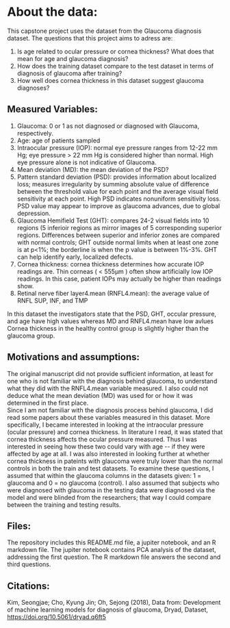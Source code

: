 # About the data:

This capstone project uses the dataset from the Glaucoma diagnosis dataset. The questions that this project aims to adress are:

1. Is age related to ocular pressure or cornea thickness? What does that mean for age and glaucoma diagnosis?
2. How does the training dataset compare to the test dataset in terms of diagnosis of glaucoma after training?
3. How well does cornea thickness in this dataset suggest glaucoma diagnoses?

## Measured Variables:

1. Glaucoma: 0 or 1 as not diagnosed or diagnosed with Glaucoma, respectively.
2. Age: age of patients sampled
3. Intraocular pressure (IOP): normal eye pressure ranges from 12-22 mm Hg; eye pressure > 22 mm Hg is considered higher than normal. High eye pressure alone is not indicative of Glaucoma.	
4. Mean deviation (MD): the mean deviation of the PSD?
5. Pattern standard deviation (PSD): provides information about localized loss; measures irregularity by summing absolute value of difference between the threshold value for each point and the average visual field sensitivity at each point. High PSD indicates nonuniform sensitivity loss. 
PSD value may appear to improve as glaucoma advances, due to global depression.
6. Glaucoma Hemifield Test (GHT): compares 24-2 visual fields into 10 regions (5 inferioir regions as mirror images of 5 corresponding superior regions. Differences between superior and inferior zones are compared with normal controls; GHT outside normal limits when at least one zone is at p<1%; 
the borderline is when the p value is between 1%-3%. GHT can help identify early, localized defects. 
7. Cornea thickness: cornea thickness determines how accurate IOP readings are. Thin corneas ( < 555µm ) often show artificially low IOP readings. In this case, patient IOPs may actually be higher than readings show.
8. Retinal nerve fiber layer4.mean (RNFL4.mean): the average value of RNFL SUP, INF, and TMP

In this dataset the investigators state that the PSD, GHT, occular pressure, and age have high values whereas MD and RNFL4.mean have low avlues 
Cornea thickness in the healthy control group is slightly higher than the glaucoma group.

## Motivations and assumptions:

The original manuscript did not provide sufficient information, at least for one who is not familiar with the diagnosis behind glaucoma, to understand what they did with the RNFL4.mean variable measured.
I also could not deduce what the mean deviation (MD) was used for or how it was determined in the first place.  
Since I am not familiar with the diagnosis process behind glaucoma, I did read some papers about these variables measured in this dataset. More specifically, I became interested in looking at the intraocular pressure (ocular pressure)
and cornea thickness. In literature I read, it was stated that cornea thickness affects the ocular pressure measured. Thus I was interested in seeing how these two could vary with age -- if they were affected by age at all.
I was also interested in looking further at whether cornea thickness in pateints with glaucoma were truly lower than the normal controls in both the train and test datasets. 
To examine these questions, I assumed that within the glaucoma columns in the datasets given: 1 = glaucoma and 0 = no glaucoma (control). I also assumed that subjects who were diagnosed with glaucoma in the testing data were diagnosed via the model and were blinded from the researchers;
that way I could compare between the training and testing results. 

## Files:

The repository includes this README.md file, a jupiter notebook, and an R markdown file.
The jupiter notebook contains PCA analysis of the dataset, addressing the first question.
The R markdown file answers the second and third questions. 

## Citations:

Kim, Seongjae; Cho, Kyung Jin; Oh, Sejong (2018), Data from: Development of machine learning models for diagnosis of glaucoma, Dryad, Dataset, https://doi.org/10.5061/dryad.q6ft5
